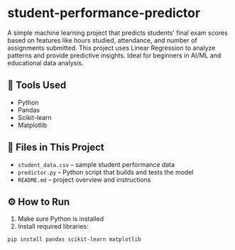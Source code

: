 # student-performance-predictor
A simple machine learning project that predicts students' final exam scores based on features like hours studied, attendance, and number of assignments submitted. This project uses Linear Regression to analyze patterns and provide predictive insights. Ideal for beginners in AI/ML and educational data analysis.

## 🚀 Tools Used

- Python
- Pandas
- Scikit-learn
- Matplotlib

## 📁 Files in This Project

- `student_data.csv` – sample student performance data
- `predictor.py` – Python script that builds and tests the model
- `README.md` – project overview and instructions

## ⚙️ How to Run

1. Make sure Python is installed
2. Install required libraries:

```bash
pip install pandas scikit-learn matplotlib
